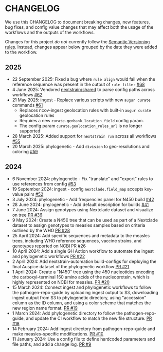 # CHANGELOG

We use this CHANGELOG to document breaking changes, new features, bug fixes,
and config value changes that may affect both the usage of the workflows and
the outputs of the workflows.

Changes for this project _do not_ currently follow the [Semantic Versioning rules](https://semver.org/spec/v2.0.0.html).
Instead, changes appear below grouped by the date they were added to the workflow.

## 2025

* 22 September 2025: Fixed a bug where `rule align` would fail when the reference sequence was present in the output of `rule filter` [#68][]
* 4 June 2025: Vendored [nextstrain/shared][] to parse config paths across workflows [#62][]
* 21 May 2025: ingest - Replace various scripts with new `augur curate` commands [#61][]
    - Replaces ncov-ingest geolocation rules with built-in `augur curate` geolocation rules
    - Requires a new `curate.genbank_location_field` config param.
    - The config param `curate.geolocation_rules_url` is no longer supported
* 28 March 2025: Added support for `nextstrain run` across all workflows [#55][]
* 20 March 2025: phylogenetic - Add `division` to geo-resolutions and coloring [#59][]

[#55]: https://github.com/nextstrain/measles/pull/55
[#59]: https://github.com/nextstrain/measles/pull/59
[#61]: https://github.com/nextstrain/measles/pull/61
[#62]: https://github.com/nextstrain/measles/pull/62
[#68]: https://github.com/nextstrain/measles/pull/68
[nextstrain/shared]: https://github.com/nextstrain/shared

## 2024

* 6 November 2024: phylogenetic - Fix "translate" and "export" rules to use references from config [#53][]
* 19 September 2024: ingest - config `nextclade.field_map` accepts key-value pairs [#52][]
* 3 July 2024: phylogenetic - Add frequencies panel for N450 build [#42][]
* 28 June 2024: phylogenetic - Add default description for builds [#41][]
* 7 June 2024: Assign genotypes using Nextclade dataset and visualize on tree [PR #36](https://github.com/nextstrain/measles/pull/36)
* 9 May 2024: Create a N450 tree that can be used as part of a Nextclade dataset to assign genotypes to measles samples based on criteria outlined by the WHO [PR #28](https://github.com/nextstrain/measles/pull/28)
* 25 April 2024: Add specific sequences and metadata to the measles trees, including WHO reference sequences, vaccine strains, and genotypes reported on NCBI [PR #26](https://github.com/nextstrain/measles/pull/26)
* 10 April 2024: Add a single GH Action workflow to automate the ingest and phylogenetic workflows [PR #22](https://github.com/nextstrain/measles/pull/22)
* 2 April 2024: Add nextstrain-automation build-configs for deploying the final Auspice dataset of the phylogenetic workflow [PR #21](https://github.com/nextstrain/measles/pull/21)
* 1 April 2024: Create a "N450" tree using the 450 nucleotides encoding the carboxyl-terminal 150 amino acids of the nucleoprotein, which is highly represented on NCBI for measles. [PR #20](https://github.com/nextstrain/measles/pull/20)
* 15 March 2024: Connect ingest and phylogenetic workflows to follow the pathogen-repo-guide by uploading ingest output to S3, downloading ingest output from S3 to phylogenetic directory, using "accession" column as the ID column, and using a color scheme that matches the new region name format. [PR #19](https://github.com/nextstrain/measles/pull/19)
* 1 March 2024: Add phylogenetic directory to follow the pathogen-repo-guide, and update the CI workflow to match the new file structure. [PR #18](https://github.com/nextstrain/measles/pull/18)
* 14 February 2024: Add ingest directory from pathogen-repo-guide and make measles-specific modifications. [PR #10](https://github.com/nextstrain/measles/pull/10)
* 11 January 2024: Use a config file to define hardcoded parameters and file paths, and add a change log. [PR #9](https://github.com/nextstrain/measles/pull/9)

[#41]: https://github.com/nextstrain/measles/pull/41
[#42]: https://github.com/nextstrain/measles/pull/42
[#52]: https://github.com/nextstrain/measles/pull/52
[#53]: https://github.com/nextstrain/measles/pull/53
